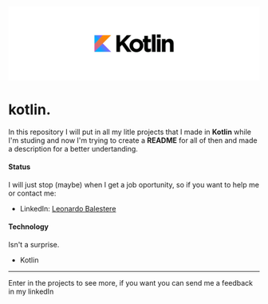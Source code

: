![](https://github.com/LeonardoBalestere/Kotlin./blob/main/Kotlin.jpeg?raw=true)

# kotlin.
In this repository I will put in all my litle projects that I made in **Kotlin** while I'm studing and now I'm trying to create a **README** for all of then and made a description for a better undertanding.
#### Status
I will just stop (maybe) when I get a job oportunity, so if you want to help me or contact me:
* LinkedIn: [Leonardo Balestere](https://www.linkedin.com/in/leonardo-balestere-175a991b5/)
#### Technology
Isn't a surprise.
* Kotlin

---
Enter in the projects to see more, if you want you can send me a feedback in my linkedIn
